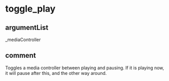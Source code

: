 # toggle_play
## argumentList
_mediaController
## comment

Toggles a media controller between playing and pausing. If it is playing now, it will pause after this, and the other way around.
